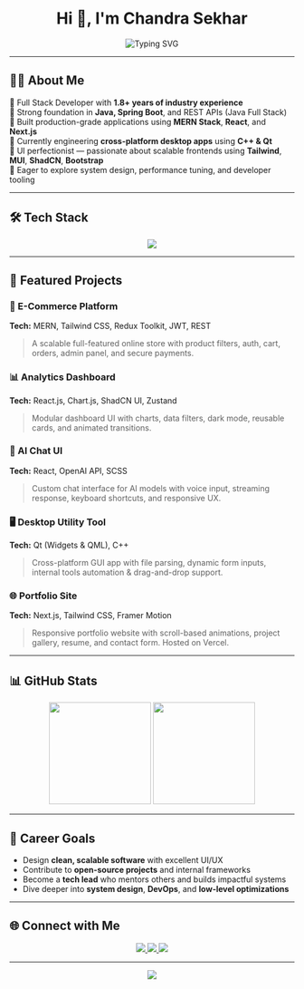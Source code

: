 <h1 align="center">Hi 👋, I'm Chandra Sekhar</h1>
<p align="center">
  <img src="https://readme-typing-svg.demolab.com?font=Fira+Code&weight=500&size=22&pause=1000&color=00F7FF&center=true&vCenter=true&width=635&lines=Full+Stack+Developer;React+%7C+Next.js+%7C+Qt+%7C+C%2B%2B+Engineer;MERN+Stack+%7C+Java+Backend+%7C+REST+APIs;Crafting+Clean+UI+%7C+Fast+%26+Scalable+Apps" alt="Typing SVG" />
</p>

---

## 👨‍💻 About Me

🔹 Full Stack Developer with **1.8+ years of industry experience**  
🔹 Strong foundation in **Java, Spring Boot**, and REST APIs (Java Full Stack)  
🔹 Built production-grade applications using **MERN Stack**, **React**, and **Next.js**  
🔹 Currently engineering **cross-platform desktop apps** using **C++ & Qt**  
🔹 UI perfectionist — passionate about scalable frontends using **Tailwind**, **MUI**, **ShadCN**, **Bootstrap**  
🔹 Eager to explore system design, performance tuning, and developer tooling

---

## 🛠️ Tech Stack

<p align="center">
  <img src="https://skillicons.dev/icons?i=java,spring,react,nextjs,nodejs,express,mongodb,mysql,qt,cpp,html,css,sass,tailwind,bootstrap,js,ts,git,github,mui,vscode,figma" />
</p>

---

## 💼 Featured Projects

### 🛒 E-Commerce Platform  
**Tech:** MERN, Tailwind CSS, Redux Toolkit, JWT, REST  
> A scalable full-featured online store with product filters, auth, cart, orders, admin panel, and secure payments.

### 📊 Analytics Dashboard  
**Tech:** React.js, Chart.js, ShadCN UI, Zustand  
> Modular dashboard UI with charts, data filters, dark mode, reusable cards, and animated transitions.

### 💬 AI Chat UI  
**Tech:** React, OpenAI API, SCSS  
> Custom chat interface for AI models with voice input, streaming response, keyboard shortcuts, and responsive UX.

### 🖥️ Desktop Utility Tool  
**Tech:** Qt (Widgets & QML), C++  
> Cross-platform GUI app with file parsing, dynamic form inputs, internal tools automation & drag-and-drop support.

### 🌐 Portfolio Site  
**Tech:** Next.js, Tailwind CSS, Framer Motion  
> Responsive portfolio website with scroll-based animations, project gallery, resume, and contact form. Hosted on Vercel.

---

## 📊 GitHub Stats

<p align="center">
  <img src="https://github-readme-stats.vercel.app/api?username=sekhar-dev79&show_icons=true&theme=tokyonight&hide_border=true&count_private=true" height="180" />
  <img src="https://github-readme-stats.vercel.app/api/top-langs/?username=sekhar-dev79&layout=compact&theme=tokyonight&hide_border=true" height="180" />
</p>

---

## 🎯 Career Goals

- Design **clean, scalable software** with excellent UI/UX  
- Contribute to **open-source projects** and internal frameworks  
- Become a **tech lead** who mentors others and builds impactful systems  
- Dive deeper into **system design**, **DevOps**, and **low-level optimizations**

---

## 🌐 Connect with Me

<p align="center">
  <a href="https://linkedin.com/in/your-link" target="_blank">
    <img src="https://img.shields.io/badge/LinkedIn-0077B5.svg?style=for-the-badge&logo=linkedin&logoColor=white" />
  </a>
  <a href="https://your-portfolio.com" target="_blank">
    <img src="https://img.shields.io/badge/Portfolio-000000.svg?style=for-the-badge&logo=github&logoColor=white" />
  </a>
  <a href="https://x.com/chase2k25" target="_blank">
    <img src="https://img.shields.io/badge/X-000000.svg?style=for-the-badge&logo=x&logoColor=white" />
  </a>
</p>

---

<p align="center">
  <img src="https://capsule-render.vercel.app/api?type=waving&color=gradient&height=100&section=footer"/>
</p>
